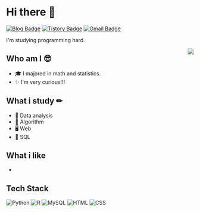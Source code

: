 # Hi there 👋
[![Blog Badge](https://img.shields.io/badge/Daily%20Blog-EA4AAA?style=flat&logo=GitHubSponsors&logoColor=white)](https://blog.naver.com/duddud0108/)
[![Tistory Badge](https://img.shields.io/badge/Tech%20Blog-DE00A5?style=flat&logo=DPD&logoColor=white)](https://glory-summer.tistory.com/)
[![Gmail Badge](https://img.shields.io/badge/Gmail-D14836?style=flat&logo=Gmail&logoColor=white)](mailto:qwer62636275@gmail.com)

I'm studying programming hard. 

<img align='right' src="http://mazassumnida.wtf/api/v2/generate_badge?boj=dudgk0108">

## Who am I 😎
- 🎓 I majored in math and statistics.
- ✨ I'm very curious!!!

## What i study ✏
- 📜 Data analysis
- 🎵 Algorithm
- 🖥 Web
- 🔗 SQL

## What i like
- 

## Tech Stack 
![Python](https://img.shields.io/badge/Python-3766AB?style=flat-square&logo=Python&logoColor=white)
![R](https://img.shields.io/badge/R-276DC3?style=flat-square&logo=R&logoColor=white)
![MySQL](https://img.shields.io/badge/MySQL-FFAD00?style=flat-square&logo=MySQL&logoColor=white)
![HTML](https://img.shields.io/badge/HTML-E34F26?style=flat-square&logo=HTML5&logoColor=white)
![CSS](https://img.shields.io/badge/CSS-1572B6?style=flat-square&logo=CSS3&logoColor=white)

